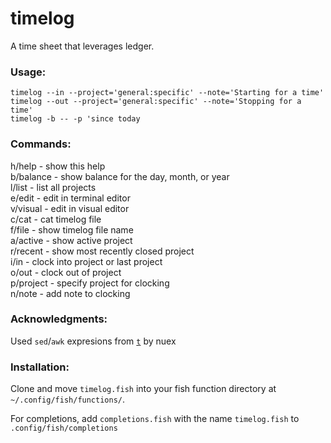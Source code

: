 # timelog
A time sheet that leverages ledger.

### Usage:
`timelog --in --project='general:specific' --note='Starting for a time'`  
`timelog --out --project='general:specific' --note='Stopping for a time'`  
`timelog -b -- -p 'since today`

### Commands:

h/help    - show this help  
b/balance - show balance for the day, month, or year  
l/list    - list all projects  
e/edit    - edit in terminal editor  
v/visual  - edit in visual editor  
c/cat     - cat timelog file  
f/file    - show timelog file name  
a/active  - show active project  
r/recent  - show most recently closed project  
i/in      - clock into project or last project  
o/out     - clock out of project  
p/project - specify project for clocking  
n/note    - add note to clocking  

### Acknowledgments:
Used `sed`/`awk` expresions from [`t`](https://github.com/nuex/t) by nuex

### Installation:

Clone and move `timelog.fish` into your fish function directory at `~/.config/fish/functions/`.

For completions, add `completions.fish` with the name `timelog.fish` to `.config/fish/completions`
